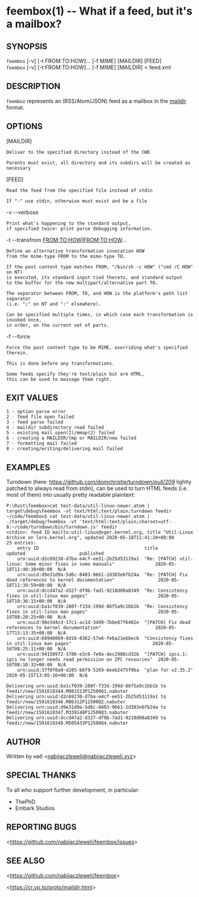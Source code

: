 feembox(1) -- What if a feed, but it's a mailbox?
=================================================

## SYNOPSIS

`feembox` [-v] [-t FROM:TO:HOW]... [-f MIME] [MAILDIR] [FEED]<br />
`feembox` [-v] [-t FROM:TO:HOW]... [-f MIME] [MAILDIR] < feed.xml

## DESCRIPTION

`feembox` represents an (RSS/Atom/JSON) feed as a mailbox in the [maildir](https://cr.yp.to/proto/maildir.html) format.

## OPTIONS

  [MAILDIR]

    Deliver to the specified directory instead of the CWD

    Parents must exist, all directory and its subdirs will be created as necessary

  [FEED]

    Read the feed from the specified file instead of stdin

    If "-" use stdin, otherwise must exist and be a file

  -v --verbose

    Print what's happening to the standard output,
    if specified twice: print parse debugging information.

  -t --transfrom <FROM:TO:HOW|FROM;TO;HOW>...

    Define an alternative transformation invocation HOW
    from the mime-type FROM to the mime-type TO.

    If the post content type matches FROM, "/bin/sh -c HOW" ("cmd /C HOW" on NT)
    is executed, its standard input tied thereto, and standard output
    to the buffer for the new multipart/alternative part TO.

    The separator between FROM, TO, and HOW is the platform's path list separator
    (i.e. ";" on NT and ":" elsewhere).

    Can be specified multiple times, in which case each transformation is invoked once,
    in order, on the current set of parts.

  -f --force <MIME>

    Force the post content type to be MIME, overriding what's specified therein.

    This is done before any transformations.

    Some feeds specify they're text/plain but are HTML,
    this can be used to massage them right.

## EXIT VALUES

    1 - option parse error
    2 - feed file open failed
    3 - feed parse failed
    4 - maildir subdirectory read failed
    5 - existing mail open(2)/mmap(2) failed
    6 - creating a MAILDIR/tmp or MAILDIR/new failed
    7 - formatting mail failed
    8 - creating/writing/delivering mail failed

## EXAMPLES

  Turndown (here: https://github.com/domchristie/turndown/pull/209 lightly patched to always read from stdin),
  can be used to turn HTML feeds (i.e. most of them) into usually pretty readable plaintext:

    P:\Rust\feembox>cat test-data/util-linux-newer.atom |   target\debug\feembox -vt text/html;text/plain;turndown feedir
    ~/code/feembox$ cat test-data/util-linux-newer.atom | ./target/debug/feembox -vt 'text/html:text/plain;charset=utf-8:~/code/turndown/bin/turndown.js' feedir
    <stdin>: feed ID mailto:util-linux@vger.kernel.org, title "Util-Linux Archive on lore.kernel.org", updated 2020-05-18T11:41:20+00:00
    25 entries:
        entry ID                                       title                                                                    updated                    published
        urn:uuid:d2c69230-d7ba-e4cf-ee51-2b25d53119a1  "Re: [PATCH] util-linux: Some minor fixes in some manuals"               2020-05-18T11:40:38+00:00  N/A
        urn:uuid:d9e31d9a-5d6c-8403-9661-2d303e6fb24a  "Re: [PATCH] Fix dead references to kernel documentation"                2020-05-18T11:39:59+00:00  N/A
        urn:uuid:dccd47a2-d327-df9b-7ad1-9218d08a8349  "Re: Consistency fixes in util-linux man pages"                          2020-05-18T10:36:15+00:00  N/A
        urn:uuid:ba1cf039-280f-f33d-199d-86f5a9c1bb1b  "Re: Consistency fixes in util-linux man pages"                          2020-05-18T08:28:25+00:00  N/A
        urn:uuid:98e3d4cd-17c1-ac1d-3dd9-7bbe87f6402e  "[PATCH] Fix dead references to kernel documentation"                    2020-05-17T15:13:35+00:00  N/A
        urn:uuid:68946069-8d16-0362-57e6-feba21ebbecb  "Consistency fixes in util-linux man pages"                              2020-05-16T08:25:11+00:00  N/A
        urn:uuid:94158972-3786-e3c6-7e0a-dec2988cd32b  "[PATCH] ipcs.1: ipcs no longer needs read permission on IPC resources"  2020-05-16T08:10:32+00:00  N/A
        urn:uuid:37f8f0a9-d285-b8f9-5269-6eeb2475f9ba  "plan for v2.35.2"                                                       2020-05-15T13:05:16+00:00  N/A

    Delivering urn:uuid:ba1cf039-280f-f33d-199d-86f5a9c1bb1b to feedir/new/1591610344.M981513P12500Q1.nabuter
    Delivering urn:uuid:d2c69230-d7ba-e4cf-ee51-2b25d53119a1 to feedir/new/1591610346.M86312P12500Q2.nabuter
    Delivering urn:uuid:d9e31d9a-5d6c-8403-9661-2d303e6fb24a to feedir/new/1591610347.M339148P12500Q3.nabuter
    Delivering urn:uuid:dccd47a2-d327-df9b-7ad1-9218d08a8349 to feedir/new/1591610348.M505433P12500Q4.nabuter

## AUTHOR

Written by наб &lt;<nabijaczleweli@nabijaczleweli.xyz>&gt;

## SPECIAL THANKS

To all who support further development, in particular:

  * ThePhD
  * Embark Studios

## REPORTING BUGS

&lt;<https://github.com/nabijaczleweli/feembox/issues>&gt;

## SEE ALSO

&lt;<https://github.com/nabijaczleweli/feembox>&gt;

&lt;<https://cr.yp.to/proto/maildir.html>&gt;
